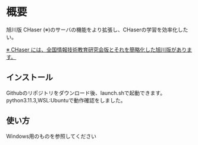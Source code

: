 
# 概要

旭川版 CHaser (※)のサーバの機能をより拡張し、CHaserの学習を効率化したい。

[※ CHaser には、全国情報技術教育研究会版とそれを簡略化した旭川版があります。](https://ja.wikipedia.org/wiki/CHaser)

## インストール

Githubのリポジトリをダウンロード後、launch.shで起動できます。
python3.11.3,WSL:Ubuntuで動作確認をしました。

## 使い方

Windows用のものを参照してください
